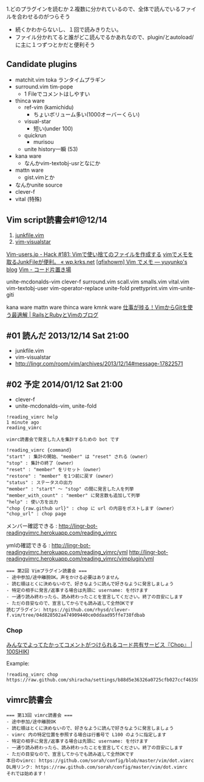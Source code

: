 1.どのプラグインを読むか
2.複数に分かれているので、全体で読んでいるファイルを合わせるのがつらそう

- 続くかわからないし、１回で読みきりたい。
- ファイル分かれてると誰がどこ読んでるかあれなので、plugin/とautoload/に主に１つずつとかだと便利そう

Candidate plugins
-----
- matchit.vim toka ランタイムプラギン
- surround.vim tim-pope
  - 1 Fileでコメントはしやすい
- thinca ware
  - ref-vim (kamichidu)
    - ちょいボリューム多い(1000オーバーくらい)
  - visual-star
    - 短い(under 100)
  - quickrun
    - murisou
  - unite history一瞬 (53)
- kana ware
  - なんかvim-textobj-usrとなにか
- mattn ware
    - gist.vimとか
- なんかunite source
- clever-f
- vital (特殊)

Vim script読書会#1@12/14
-----
1. [junkfile.vim](https://github.com/Shougo/junkfile.vim)
2. [vim-visualstar](https://github.com/thinca/vim-visualstar)

[Vim-users.jp - Hack #181: Vimで使い捨てのファイルを作成する](http://vim-users.jp/2010/11/hack181/)
[vimでメモを取るJunkFileが便利。 « wp.krks.net](http://wp.krks.net/2011/04/vim%E3%81%A7%E3%83%A1%E3%83%A2%E3%82%92%E5%8F%96%E3%82%8Bjunkfile%E3%81%8C%E4%BE%BF%E5%88%A9%E3%80%82/)
[[qfixhowm] Vim でメモ — yuyunko's blog](http://yuyunko.bitbucket.org/blog/html/2013/06/29/qfixhowm.html)
[Vim - コード片置き場](https://sites.google.com/site/codehen/environment/vim)



unite-mcdonalds-vim
clever-f
surround.vim
scall.vim
smalls.vim
vital.vim
vim-textobj-user
vim-operator-replace
unite-fold
prettyprint.vim
vim-unite-giti

kana ware
mattn ware
thinca ware
kmnk ware [仕事が捗る！VimからGitを使う最適解 | RailsとRubyとVimのブログ](http://alpaca-tc.github.io/blog/vim/how-to-use-vim-unite-giti.html)


#01 読んだ 2013/12/14 Sat 21:00
-----
- junkfile.vim
- vim-visualstar
- http://lingr.com/room/vim/archives/2013/12/14#message-17822571

#02 予定 2014/01/12 Sat 21:00
-----
- clever-f
- unite-mcdonalds-vim, unite-fold

~~~
!reading_vimrc help
1 minute ago
reading_vimrc

vimrc読書会で発言した人を集計するための bot です

!reading_vimrc {command}
"start" : 集計の開始、"member" は "reset" される（owner）
"stop" : 集計の終了（owner）
"reset" : "member" をリセット（owner）
"restore" : "member" を1つ前に戻す（owner）
"status" : ステータスの出力
"member" : "start" ～ "stop" の間に発言した人を列挙
"member_with_count" : "member" に発言数も追加して列挙
"help" : 使い方を出力
"chop {raw.github url}" : chop に url の内容をポストします（owner）
"chop_url" : chop page
~~~
メンバー確認できる
: http://lingr-bot-readingvimrc.herokuapp.com/reading_vimrc

ymlの確認できる
: http://lingr-bot-readingvimrc.herokuapp.com/reading_vimrc/yml
  http://lingr-bot-readingvimrc.herokuapp.com/reading_vimrc/vimplugin/yml

~~~
=== 第2回 Vimプラグイン読書会 ===
- 途中参加/途中離脱OK。声をかける必要はありません
- 読む順はとくに決めないので、好きなように読んで好きなように発言しましょう
- 特定の相手に発言/返事する場合は先頭に username: を付けます
- 一通り読み終わったら、読み終わったことを宣言してください。終了の目安にします
- ただの目安なので、宣言してからでも読み返して全然OKです
読むプラグイン: https://github.com/rhysd/clever-f.vim/tree/04d828502a474909440ce0ddaad95ffe738fdbab
~~~

### Chop
[みんなでよってたかってコメントがつけられるコード共有サービス『Chop』 | 100SHIKI](http://www.100shiki.com/archives/2011/05/chop.html)

Example:
~~~
!reading_vimrc chop https://raw.github.com/shiracha/settings/b88d5e36326a0725cfb027ccf4635069fdc216c3/.vimrc
~~~


vimrc読書会
-----
~~~
=== 第13回 vimrc読書会 ===
- 途中参加/途中離脱OK
- 読む順はとくに決めないので、好きなように読んで好きなように発言しましょう
- vimrc 内の特定位置を参照する場合は行番号で L100 のように指定します
- 特定の相手に発言/返事する場合は先頭に username: を付けます
- 一通り読み終わったら、読み終わったことを宣言してください。終了の目安にします
- ただの目安なので、宣言してからでも読み返して全然OKです
本日のvimrc: https://github.com/sorah/config/blob/master/vim/dot.vimrc
DL用リンク: https://raw.github.com/sorah/config/master/vim/dot.vimrc
それでは始めます！
~~~
